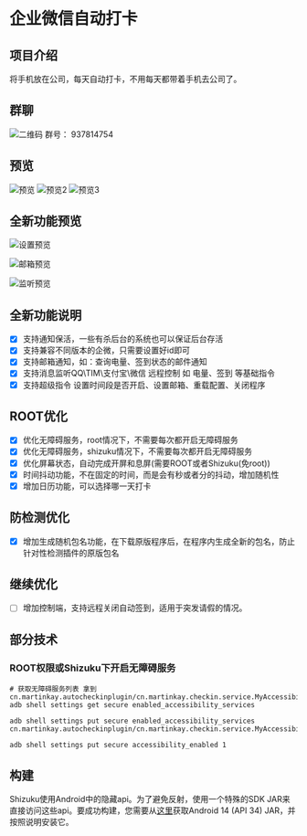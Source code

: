 # 企业微信自动打卡

## 项目介绍
将手机放在公司，每天自动打卡，不用每天都带着手机去公司了。

## 群聊
![二维码](img/qrcode.png)
群号： 937814754

## 预览
![预览](img/preview.jpg)
![预览2](img/preview2.jpg)
![预览3](img/preview3.jpg)

## 全新功能预览
![设置预览](img/preview_setting.jpg)

![邮箱预览](img/preview_email.jpg)

![监听预览](img/preview_listen.jpg)

## 全新功能说明
- [x] 支持通知保活，一些有杀后台的系统也可以保证后台存活
- [x] 支持兼容不同版本的企微，只需要设置好id即可
- [x] 支持邮箱通知，如：查询电量、签到状态的邮件通知
- [x] 支持消息监听QQ\TIM\支付宝\微信 远程控制 如 电量、签到 等基础指令
- [x] 支持超级指令 设置时间段是否开启、设置邮箱、重载配置、关闭程序

## ROOT优化
- [x] 优化无障碍服务，root情况下，不需要每次都开启无障碍服务
- [x] 优化无障碍服务，shizuku情况下，不需要每次都开启无障碍服务
- [x] 优化屏幕状态，自动完成开屏和息屏(需要ROOT或者Shizuku(免root))
- [x] 时间抖动功能，不在固定的时间，而是会有秒或者分的抖动，增加随机性
- [x] 增加日历功能，可以选择哪一天打卡

## 防检测优化
- [x] 增加生成随机包名功能，在下载原版程序后，在程序内生成全新的包名，防止针对性检测插件的原版包名

## 继续优化
- [ ] 增加控制端，支持远程关闭自动签到，适用于突发请假的情况。


## 部分技术

### ROOT权限或Shizuku下开启无障碍服务
```shell
# 获取无障碍服务列表 拿到cn.martinkay.autocheckinplugin/cn.martinkay.checkin.service.MyAccessibilityService
adb shell settings get secure enabled_accessibility_services
```

```shell
adb shell settings put secure enabled_accessibility_services cn.martinkay.autocheckinplugin/cn.martinkay.checkin.service.MyAccessibilityService
```

```shell
adb shell settings put secure accessibility_enabled 1
```


## 构建
Shizuku使用Android中的隐藏api。为了避免反射，使用一个特殊的SDK JAR来直接访问这些api。要成功构建，您需要从[这里](https://github.com/Reginer/aosp-android-jar)获取Android 14 (API 34) JAR，并按照说明安装它。


